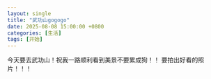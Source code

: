 ```yaml
---
layout: single
title: "武功山gogogo"
date: 2025-08-08 15:00:00 +0800
categories: [生活]
tags: [开始]
---
```


今天要去武功山！祝我一路顺利看到美景不要累成狗！！
要拍出好看的照片！！！
